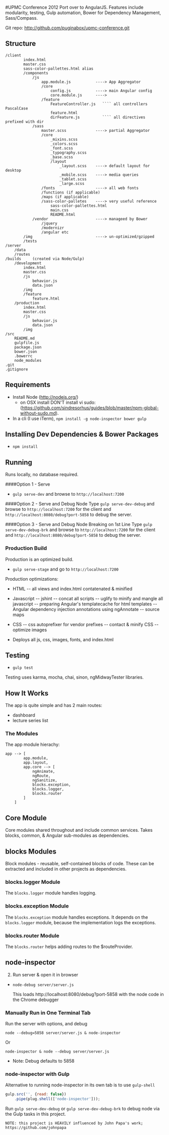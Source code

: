 #UPMC Conference 2012
Port over to AngularJS. Features include modularity, testing, Gulp automation, Bower for Dependency Management, Sass/Compass.

Git repo: http://github.com/puginabox/upmc-conference.git


## Structure
    /client
            index.html
            master.css
            sass-color-pallettes.html alias
            /components
                /js
                    app.module.js           ----> App Aggregator
                    /core
                        config.js           ----> main Angular config
                        core.module.js      ---->
                    /feature
                        FeatureController.js   ```` all controllers PascalCase
                        feature.html
                        dirFeature.js          ```` all directives prefixed with dir
                /sass
                    master.scss             ----> partial Aggregator
                    /core
                        _mixins.scss
                        _colors.scss
                        _font.scss
                        _typography.scss
                        _base.scss
                        /layout             
                            _layout.scss    ----> default layout for desktop
                            _mobile.scss    ----> media queries
                            _tablet.scss
                            _large.scss
                    /fonts                  ----> all web fonts
                    /functions (if applicable)
                    /maps (if applicable)
                    /sass-color-palletes    ----> very useful reference
                        sass-color-pallettes.html
                        main.css
                        README.html
                /vendor                     ----> manageed by Bower
                    /jquery
                    /modernizr
                    /angular etc
            /img                            ----> un-optimized/gzipped
            /tests
    /server
        /data
        /routes
    /builds 	(created via Node/Gulp)
        /development
            index.html        
            master.css
            /js
                behavior.js
                data.json    
            /img
            /feature
                feature.html
        /production
            index.html        
            master.css
            /js
                behavior.js
                data.json
            /img  	
	/src
        README.md
        gulpfile.js
		package.json
        bower.json
        .bowerrc
        node_modules
    .git
    .gitignore
	
## Requirements

- Install Node (http://nodejs.org/)
	- on OSX install DON'T install vi sudo: (https://github.com/sindresorhus/guides/blob/master/npm-global-without-sudo.md). 
- In a cli (I use iTerm),  `npm install -g node-inspector bower gulp`

## Installing Dev Dependencies & Bower Packages
- `npm install`

## Running
Runs locally, no database required.

####Option 1 - Serve
- `gulp serve-dev` and browse to `http://localhost:7200`

####Option 2 - Serve and Debug Node
Type `gulp serve-dev-debug` and browse to `http://localhost:7200` for the client and `http://localhost:8080/debug?port-5858` to debug the server.

####Option 3 - Serve and Debug Node Breaking on 1st Line
Type `gulp serve-dev-debug-brk` and browse to `http://localhost:7200` for the client and `http://localhost:8080/debug?port-5858` to debug the server.

### Production Build
Production is an optimized build. 
- `gulp serve-stage` and go to `http://localhost:7200`

Production optimizations:

- HTML
    -- all views and index.html contatenated & minified
- Javascript
    -- jshint
    -- concat all scripts
    -- uglify to minify and mangle all javascript
    -- preparing Angular's templatecache for html templates
    -- Angular dependency injection annotations using ngAnnotate
    -- source maps
- CSS
    -- css autoprefixer for vendor prefixes
    -- contact & minify CSS
    -- optimize images

- Deploys all js, css, images, fonts, and index.html

## Testing
- `gulp test`

Testing uses karma, mocha, chai, sinon, ngMidwayTester libraries.

## How It Works
The app is quite simple and has 2 main routes:
- dashboard
- lecture series list

### The Modules
The app module hierachy:

```
app --> [
        app.module,
        app.layout,
		app.core --> [
			ngAnimate,
			ngRoute,
			ngSanitize,
			blocks.exception,
			blocks.logger,
			blocks.router
		]
    ]
```

## Core Module
Core modules shared throughout and include common services. Takes blocks, common, & Angular sub-modules as dependencies. 

## blocks Modules
Block modules - reusable, self-contained blocks of code. These can be extracted and included in other projects as dependencies.

### blocks.logger Module
The `blocks.logger` module handles logging.

### blocks.exception Module
The `blocks.exception` module handles exceptions. It depends on the `blocks.logger` module, because the implementation logs the exceptions.

### blocks.router Module
The `blocks.router` helps adding routes to the $routeProvider.

## node-inspector
    
2. Run server & open it in browser
- `node-debug server/server.js`
    
    This loads http://localhost:8080/debug?port-5858 with the node code in the Chrome debugger

### Manually Run in One Terminal Tab
Run the server with options, and debug
    
`node --debug=5858 server/server.js & node-inspector`    

Or

`node-inspector & node --debug server/server.js`

 - Note: Debug defaults to 5858

### node-inspector with Gulp
Alternative to running node-inspector in its own tab is to use `gulp-shell`

```javascript
gulp.src('', {read: false})
    .pipe(plug.shell(['node-inspector']));
```

Run `gulp serve-dev-debug` or `gulp serve-dev-debug-brk` to debug node via the Gulp tasks in this project.

```
NOTE: this project is HEAVILY influenced by John Papa's work; https://github.com/johnpapa

